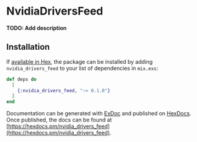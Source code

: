 # NvidiaDriversFeed

**TODO: Add description**

## Installation

If [available in Hex](https://hex.pm/docs/publish), the package can be installed
by adding `nvidia_drivers_feed` to your list of dependencies in `mix.exs`:

```elixir
def deps do
  [
    {:nvidia_drivers_feed, "~> 0.1.0"}
  ]
end
```

Documentation can be generated with [ExDoc](https://github.com/elixir-lang/ex_doc)
and published on [HexDocs](https://hexdocs.pm). Once published, the docs can
be found at [https://hexdocs.pm/nvidia_drivers_feed](https://hexdocs.pm/nvidia_drivers_feed).

